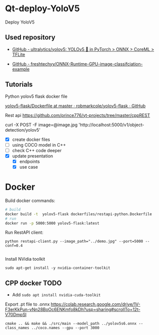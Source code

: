 # Qt-deploy-YoloV5

Deploy YoloV5

## Used repository

- [GitHub - ultralytics/yolov5: YOLOv5 🚀 in PyTorch &gt; ONNX &gt; CoreML &gt; TFLite](https://github.com/ultralytics/yolov5)

- [GitHub - freshtechyy/ONNX-Runtime-GPU-image-classifciation-example](https://github.com/freshtechyy/ONNX-Runtime-GPU-image-classifciation-example)

## Tutorials

Python yolov5 flask docker file

[yolov5-flask/Dockerfile at master · robmarkcole/yolov5-flask · GitHub](https://github.com/robmarkcole/yolov5-flask/blob/master/Dockerfile)

Rest api
https://github.com/prince776/yt-projects/tree/master/cppREST

curl -X POST -F image=@image.jpg 'http://localhost:5000/v1/object-detection/yolov5'

- [x] create docker files
- [ ] using COCO model in C++
- [ ] check C++ code deeper
- [x] update presentation
  - [x] endpoints
  - [x] use case

# Docker

Build docker commands:

```bash
# build
docker build -t  yolov5-flask dockerfiles/restapi-python.Dockerfile
# run
docker run -p 5000:5000 yolov5-flask:latest
```

Run RestAPI client:

```
python restapi-client.py --image_path="../demo.jpg" --port=5000 --conf=0.4
```

```

```

Install NVidia toolkit

```
sudo apt-get install -y nvidia-container-toolkit
```

## CPP docker TODO

- Add `sudo apt install nvidia-cuda-toolkit`

Export .pt file to .onnx
https://colab.research.google.com/drive/1V-F3erKkPun-vNn28BoOc6ENKmfo8kDh?usp=sharing#scrollTo=12t-V70DmpSl

```
cmake .. && make && ./src/main --model_path ../yolov5s6.onnx --class_names ../coco.names --gpu --port 3000
```
